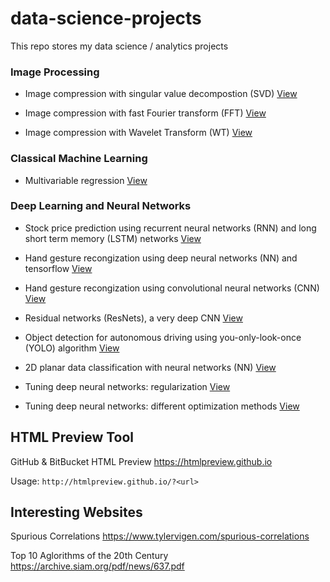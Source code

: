 # data-science-projects
This repo stores my data science / analytics projects

### Image Processing

- Image compression with singular value decompostion (SVD) [View](https://htmlpreview.github.io/?https://github.com/derekl-beep/data-science-projects/blob/master/image_compression_svd.html)

- Image compression with fast Fourier transform (FFT) [View](https://htmlpreview.github.io/?https://github.com/derekl-beep/data-science-projects/blob/master/image-compression-fft.html)

- Image compression with Wavelet Transform (WT) [View](https://htmlpreview.github.io/?https://github.com/derekl-beep/data-science-projects/blob/master/image-compression-wavelet.ipynb)

### Classical Machine Learning 
- Multivariable regression [View](https://htmlpreview.github.io/?https://github.com/derekl-beep/data-science-projects/blob/master/04%20Multivariable%20Regression.html)


### Deep Learning and Neural Networks

- Stock price prediction using recurrent neural networks (RNN) and long short term memory (LSTM) networks [View](https://htmlpreview.github.io/?https://github.com/derekl-beep/data-science-projects/blob/master/stock_price_prediction.html)

- Hand gesture recongization using deep neural networks (NN) and tensorflow [View](https://htmlpreview.github.io/?https://github.com/derekl-beep/data-science-projects/blob/master/Deep%20Learning%20Notebooks/Tensorflow%20(NN)/TensorFlow_Tutorial_v3b.html)

- Hand gesture recongization using convolutional neural networks (CNN) [View](https://htmlpreview.github.io/?https://github.com/derekl-beep/data-science-projects/blob/master/Deep%20Learning%20Notebooks/Tensorflow%20(CNN)/Convolution_model_Application_v1a.html)

- Residual networks (ResNets), a very deep CNN [View](https://htmlpreview.github.io/?https://github.com/derekl-beep/data-science-projects/blob/master/Deep%20Learning%20Notebooks/Tensorflow%20(CNN)/Residual_Networks_v2a.html)

- Object detection for autonomous driving using you-only-look-once (YOLO) algorithm [View](https://htmlpreview.github.io/?https://github.com/derekl-beep/data-science-projects/blob/master/Deep%20Learning%20Notebooks/Tensorflow%20(CNN)/Autonomous_driving_application_Car_detection_v3a.html)

- 2D planar data classification with neural networks (NN) [View](https://htmlpreview.github.io/?https://github.com/derekl-beep/data-science-projects/blob/master/Deep%20Learning%20Notebooks/Deep%20Learning/Planar_data_classification_with_onehidden_layer_v6b.html)

- Tuning deep neural networks: regularization [View](https://htmlpreview.github.io/?https://github.com/derekl-beep/data-science-projects/blob/master/Deep%20Learning%20Notebooks/Tuning%20Deep%20NN/Regularization_v2a.html)

- Tuning deep neural networks: different optimization methods [View](https://htmlpreview.github.io/?https://github.com/derekl-beep/data-science-projects/blob/master/Deep%20Learning%20Notebooks/Tuning%20Deep%20NN/Optimization_methods_v1b.html)

## HTML Preview Tool 

GitHub & BitBucket HTML Preview
https://htmlpreview.github.io

Usage:
`http://htmlpreview.github.io/?<url>`

## Interesting Websites

Spurious Correlations
https://www.tylervigen.com/spurious-correlations

Top 10 Aglorithms of the 20th Century
https://archive.siam.org/pdf/news/637.pdf
